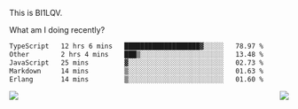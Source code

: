 This is BI1LQV.

What am I doing recently?

<!--START_SECTION:waka-->

```txt
TypeScript   12 hrs 6 mins   ███████████████████▓░░░░░   78.97 %
Other        2 hrs 4 mins    ███▒░░░░░░░░░░░░░░░░░░░░░   13.48 %
JavaScript   25 mins         ▓░░░░░░░░░░░░░░░░░░░░░░░░   02.73 %
Markdown     14 mins         ▒░░░░░░░░░░░░░░░░░░░░░░░░   01.63 %
Erlang       14 mins         ▒░░░░░░░░░░░░░░░░░░░░░░░░   01.60 %
```

<!--END_SECTION:waka-->
<img align="right" src="https://github-readme-stats.vercel.app/api?username=bi1lqv&show_icons=true&count_private=true">

<img src="https://metrics.lecoq.io/bi1lqv?template=classic&base.activity=0&base.community=0&base.repositories=0&base.metadata=0&isocalendar=1&base=header%2C%20activity%2C%20community%2C%20repositories%2C%20metadata&base.indepth=false&base.hireable=false&isocalendar=false&isocalendar.duration=full-year&config.timezone=Asia%2FShanghai">
